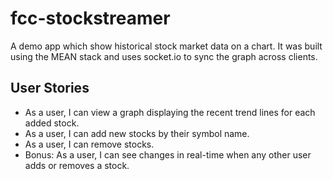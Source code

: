 # fcc-stockstreamer
A demo app which show historical stock market data on a chart. It was built using the MEAN stack and uses
socket.io to sync the graph across clients.

## User Stories
* As a user, I can view a graph displaying the recent trend lines for each added stock.
* As a user, I can add new stocks by their symbol name.
* As a user, I can remove stocks.
* Bonus: As a user, I can see changes in real-time when any other user adds or removes a stock.
